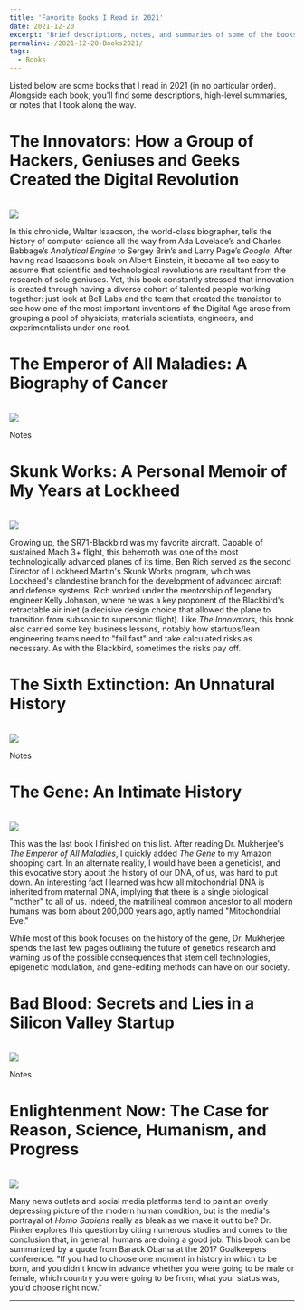 ```yaml
---
title: 'Favorite Books I Read in 2021'
date: 2021-12-20
excerpt: "Brief descriptions, notes, and summaries of some of the books I read in 2021"
permalink: /2021-12-20-Books2021/
tags:
  - Books
---
```


Listed below are some books that I read in 2021 (in no particular order). Alongside each book, you'll find some descriptions, 
high-level summaries, or notes that I took along the way. 

The Innovators: How a Group of Hackers, Geniuses and Geeks Created the Digital Revolution
======
<br/><img src='/images/books/2021-TheInnovators-WalterIssacson.JPG'>

In this chronicle, Walter Isaacson, the world-class biographer, tells the history of 
computer science all the way from Ada Lovelace’s and Charles Babbage’s <i>Analytical Engine</i> to Sergey 
Brin’s and Larry Page’s <i>Google</i>. After having read Isaacson’s book on Albert Einstein, it 
became all too easy to assume that scientific and technological revolutions are resultant from 
the research of sole geniuses. Yet, this book constantly stressed that innovation is created through 
having a diverse cohort of talented people working together: just look at Bell Labs and the team that created the 
transistor to see how one of the most important inventions of the Digital Age arose from grouping a pool of 
physicists, materials scientists, engineers, and experimentalists under one roof.   

The Emperor of All Maladies: A Biography of Cancer
======
<br/><img src='/images/books/2021-EmperorOfAllMaladies-SiddharthaMukherjee.JPG'>

Notes

Skunk Works: A Personal Memoir of My Years at Lockheed
======
<br/><img src='/images/books/2021-SkunkWorks-BenRich.JPG'>

Growing up, the SR71-Blackbird was my favorite aircraft. Capable of sustained Mach 3+ flight, this behemoth was one of the
most technologically advanced planes of its time. Ben Rich served as the second Director of Lockheed Martin's Skunk Works program, 
which was Lockheed's clandestine branch for the development of advanced aircraft and defense systems. Rich worked under the mentorship 
of legendary engineer Kelly Johnson, where he was a key proponent of the Blackbird's retractable air inlet (a decisive design choice that allowed the plane to 
transition from subsonic to supersonic flight). Like <i>The Innovators</i>, this book also carried some key business lessons, notably how 
startups/lean engineering teams need to "fail fast" and take calculated risks as necessary. As with the Blackbird, sometimes the risks pay off. 

The Sixth Extinction: An Unnatural History
======
<br/><img src='/images/books/2021-SixthExtinction-ElizabethKolbert.JPG'>

Notes

The Gene: An Intimate History
======
<br/><img src='/images/books/2021-TheGene-SiddharthaMukherjee.JPG'>

This was the last book I finished on this list. After reading Dr. Mukherjee's <i>The Emperor of All Maladies</i>, I quickly
added <i>The Gene</i> to my Amazon shopping cart. In an alternate reality, I would have been a geneticist, and this evocative story about
the history of our DNA, of us, was hard to put down. An interesting fact I learned was how all mitochondrial DNA is inherited from maternal DNA, implying that
there is a single biological "mother" to all of us. Indeed, the matrilineal common ancestor to all modern humans was born about 200,000 years ago, aptly named 
"Mitochondrial Eve." 

While most of this book focuses on the history of the gene, Dr. Mukherjee spends the last few pages outlining the future of genetics research and warning 
us of the possible consequences that stem cell technologies, epigenetic modulation, and gene-editing methods can have on our society. 

Bad Blood: Secrets and Lies in a Silicon Valley Startup
======
<br/><img src='/images/books/2021-BadBlood-JohnCarreyrou.JPG'>

Notes

Enlightenment Now: The Case for Reason, Science, Humanism, and Progress
======
<br/><img src='/images/books/2021-EnlightenmentNow-StevenPinker.PNG'>

Many news outlets and social media platforms tend to paint an overly depressing picture of the modern human condition, but is the media's portrayal of <i>Homo Sapiens</i> really as 
bleak as we make it out to be? Dr. Pinker explores this question by citing numerous studies and comes to the conclusion that, in general, humans are doing a good job. 
This book can be summarized by a quote from Barack Obama at the 2017 Goalkeepers conference: "If you had to choose one moment in history in which to be born, and you 
didn't know in advance whether you were going to be male or female, which country you were going to be from, what your status was, you'd choose right now."

------